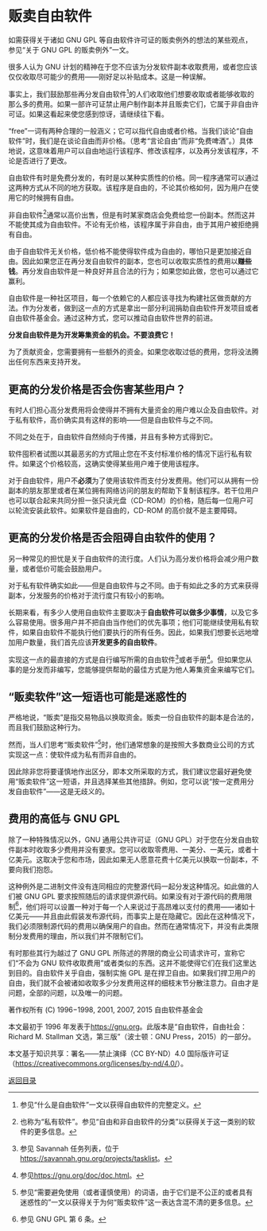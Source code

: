# 贩卖自由软件

如需获得关于诸如 GNU GPL 等自由软件许可证的贩卖例外的想法的某些观点，参见“关于 GNU GPL 的贩卖例外”一文。

很多人认为 GNU 计划的精神在于您不应该为分发软件副本收取费用，或者您应该仅仅收取尽可能少的费用——刚好足以补贴成本。这是一种误解。

事实上，我们鼓励那些再分发自由软件[^1]的人们收取他们想要收取或者能够收取的那么多的费用。如果一部许可证禁止用户制作副本并且贩卖它们，它属于非自由许可证。如果这看起来使您感到惊讶，请继续往下看。

“free”一词有两种合理的一般涵义；它可以指代自由或者价格。当我们谈论“自由软件”时，我们是在谈论自由而非价格。（思考“言论自由”而非“免费啤酒”。）具体地说，这意味着用户可以自由地运行该程序、修改该程序，以及再分发该程序，不论是否进行了更改。

自由软件有时是免费分发的，有时是以某种实质性的价格。同一程序通常可以通过这两种方式从不同的地方获取。该程序是自由的，不论其价格如何，因为用户在使用它的时候拥有自由。

非自由软件[^2]通常以高价出售，但是有时某家商店会免费给您一份副本。然而这并不能使其成为自由软件。不论有无价格，该程序属于非自由，由于其用户被拒绝拥有自由。

由于自由软件无关价格，低价格不能使得软件成为自由的，哪怕只是更加接近自由。因此如果您正在再分发自由软件的副本，您也可以收取实质性的费用以**赚些钱**。再分发自由软件是一种良好并且合法的行为；如果您如此做，您也可以通过它赢利。

自由软件是一种社区项目，每一个依赖它的人都应该寻找为构建社区做贡献的方法。作为分发者，做到这一点的方式是拿出一部分利润捐助自由软件开发项目或者自由软件基金会。通过这种方式，您可以推动自由软件世界的前进。

**分发自由软件是为开发筹集资金的机会。不要浪费它！**

为了贡献资金，您需要拥有一些额外的资金。如果您收取过低的费用，您将没法腾出任何东西来支持开发。

## 更高的分发价格是否会伤害某些用户？

有时人们担心高分发费用将会使得并不拥有大量资金的用户难以企及自由软件。对于私有软件，高价确实具有这样的影响——但是自由软件与之不同。

不同之处在于，自由软件自然倾向于传播，并且有多种方式得到它。

软件囤积者试图以其最恶劣的方式阻止您在不支付标准价格的情况下运行私有软件。如果这个价格较高，这确实使得某些用户难于使用该程序。

对于自由软件，用户不**必须**为了使用该软件而支付分发费用。他们可以从拥有一份副本的朋友那里或者在某位拥有网络访问的朋友的帮助下复制该程序。若干位用户也可以联合起来共同分担一张只读光盘（CD-ROM）的价格，随后每一位用户可以轮流安装此软件。如果软件是自由的，CD-ROM 的高价就不是主要障碍。

## 更高的分发价格是否会阻碍自由软件的使用？

另一种常见的担忧是关于自由软件的流行度。人们认为高分发价格将会减少用户数量，或者低价可能会鼓励用户。

对于私有软件确实如此——但是自由软件与之不同。由于有如此之多的方式来获得副本，分发服务的价格对于流行度只有较小的影响。

长期来看，有多少人使用自由软件主要取决于**自由软件可以做多少事情**，以及它多么容易使用。很多用户并不把自由当作他们的优先事项；他们可能继续使用私有软件，如果自由软件不能执行他们要执行的所有任务。因此，如果我们想要长远地增加用户数量，我们首先应该**开发更多的自由软件**。

实现这一点的最直接的方式是自行编写所需的自由软件[^3]或者手册[^4]。但如果您从事的是分发而非编写，您能够提供帮助的最佳方式是为他人筹集资金来编写它们。

## “贩卖软件”这一短语也可能是迷惑性的

严格地说，“贩卖”是指交易物品以换取资金。贩卖一份自由软件的副本是合法的，而且我们鼓励这种行为。

然而，当人们思考“贩卖软件”[^5]时，他们通常想象的是按照大多数商业公司的方式实现这一点：使软件成为私有而非自由的。

因此除非您将要谨慎地作出区分，即本文所采取的方式，我们建议您最好避免使用“贩卖软件”这一短语，并且选择某些其他措辞。例如，您可以说“按一定费用分发自由软件”——这是无歧义的。

## 费用的高低与 GNU GPL

除了一种特殊情况以外，GNU 通用公共许可证（GNU GPL）对于您在分发自由软件副本时收取多少费用并没有要求。您可以收取零费用、一美分、一美元，或者十亿美元。这取决于您和市场，因此如果无人愿意花费十亿美元以换取一份副本，不要向我们抱怨。

这种例外是二进制文件没有连同相应的完整源代码一起分发这种情况。如此做的人们被 GNU GPL 要求按照随后的请求提供源代码。如果没有对于源代码的费用限制[^6]，他们将可以设置一种对于每一个人来说过于高昂难以支付的费用——诸如十亿美元——并且由此假装发布源代码，而事实上是在隐藏它。因此在这种情况下，我们必须限制源代码的费用以确保用户的自由。然而在通常情况下，并没有此类限制分发费用的理由，所以我们并不限制它们。

有时那些其行为越过了 GNU GPL 所陈述的界限的商业公司请求许可，宣称它们“不会为 GNU 软件收取费用”或者类似的东西。这并不能使得它们在我们这里达到目的。自由软件关乎自由，强制实施 GPL 是在捍卫自由。如果我们捍卫用户的自由，我们就不会被诸如收取多少分发费用这样的细枝末节分散注意力。自由才是问题，全部的问题，以及唯一的问题。

[^1]: 参见“什么是自由软件”一文以获得自由软件的完整定义。

[^2]: 也称为“私有软件”。参见“自由和非自由软件的分类”以获得关于这一类别的软件的更多信息。

[^3]: 参见 Savannah 任务列表，位于<https://savannah.gnu.org/projects/tasklist>。

[^4]: 参见<https://gnu.org/doc/doc.html>。

[^5]: 参见“需要避免使用（或者谨慎使用）的词语，由于它们是不公正的或者具有迷惑性的”一文以获得关于为何“贩卖软件”这一表达含混不清的更多信息。

[^6]: 参见 GNU GPL 第 6 条。

著作权所有 (C) 1996−1998, 2001, 2007, 2015 自由软件基金会

本文最初于 1996 年发表于<https://gnu.org>。此版本是“自由软件，自由社会：Richard M. Stallman 文选，第三版”（波士顿：GNU Press，2015）的一部分。

本文基于知识共享：署名——禁止演绎（CC BY-ND）4.0 国际版许可证（<https://creativecommons.org/licenses/by-nd/4.0/>）。

[返回目录](00_index.html)

